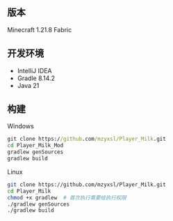 ## 版本
Minecraft 1.21.8 Fabric

## 开发环境
+ IntelliJ IDEA
+ Gradle 8.14.2
+ Java 21

## 构建

Windows

```cmd
git clone https://github.com/mzyxsl/Player_Milk.git
cd Player_Milk_Mod
gradlew genSources
gradlew build
```

Linux

```bash
git clone https://github.com/mzyxsl/Player_Milk.git
cd Player_Milk
chmod +x gradlew  # 首次执行需要给执行权限
./gradlew genSources
./gradlew build
```
